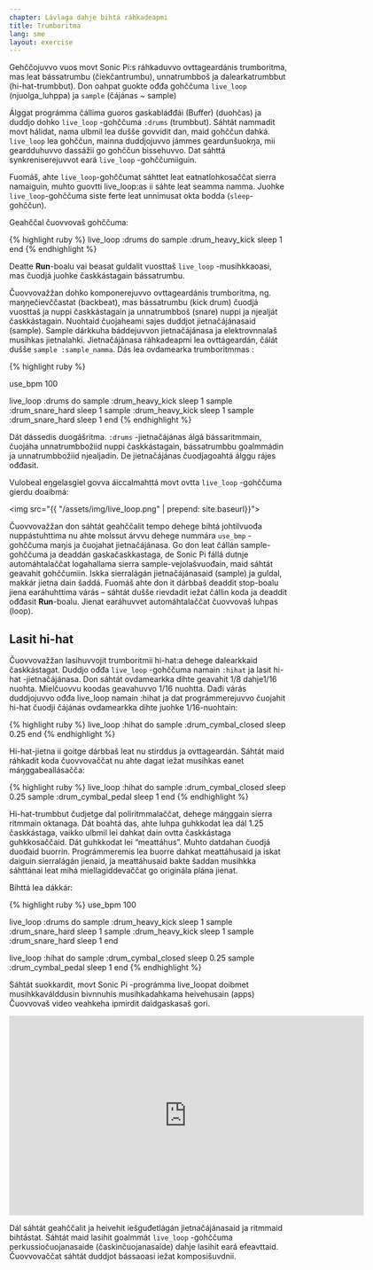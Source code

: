 ```yaml
---
chapter: Lávlaga dahje bihtá ráhkadeapmi
title: Trumboritma
lang: sme
layout: exercise
---
```


Gehččojuvvo vuos movt Sonic Pi:s ráhkaduvvo ovttageardánis trumboritma, mas leat bássatrumbu (čiekčantrumbu), unnatrumbboš ja dalearkatrumbbut (hi-hat-trumbbut). Don oahpat guokte ođđa gohččuma `live_loop` (njuolga_luhppa) ja `sample` (čájánas ~ sample)

Álggat prográmma čállima guoros gaskabláđđái (Buffer) (duohčas) ja duddjo dohko `live_loop` -gohččuma `:drums` (trumbbut). Sáhtát nammadit movt hálidat, nama ulbmil lea dušše govvidit dan, maid gohččun dahká. `live_loop` lea gohččun, mainna duddjojuvvo jámmes geardunšuokŋa, mii geardduhuvvo dassážii go gohččun bissehuvvo. Dat sáhttá synkreniserejuvvot eará `live_loop` -gohččumiiguin. 

Fuomáš, ahte `live_loop`-gohččumat sáhttet leat eatnatlohkosaččat sierra namaiguin, muhto guovtti live_loop:as ii sáhte leat seamma namma. Juohke `live_loop`-gohččuma siste ferte leat unnimusat okta bodda (`sleep`-gohččun).


Geahččal čuovvovaš gohččuma:


{% highlight ruby %}
live_loop :drums do
  sample :drum_heavy_kick
  sleep 1
end
{% endhighlight %}

Deatte **Run**-boalu vai beasat guldalit vuosttaš `live_loop` -musihkkaoasi, mas čuodjá juohke časkkástagain bássatrumbu.

Čuovvovažžan dohko komponerejuvvo ovttageardánis trumboritma, ng. maŋŋečievččastat (backbeat), mas bássatrumbu (kick drum) čuodjá vuosttaš ja nuppi časkkástagain ja unnatrumbboš (snare) nuppi ja njealját časkkástagain. Nuohtaid čuojaheami sajes duddjot jietnačájánasaid (sample). Sample dárkkuha báddejuvvon jietnačájánasa ja elektrovnnalaš musihkas jietnalahki. Jietnačájánasa ráhkadeapmi lea ovttágeardán, čálát dušše `sample :sample_namma`. Dás lea ovdamearka trumboritmmas :

{% highlight ruby %}

use_bpm 100

live_loop :drums do
  sample :drum_heavy_kick
  sleep 1
  sample :drum_snare_hard
  sleep 1
  sample :drum_heavy_kick
  sleep 1
  sample :drum_snare_hard
  sleep 1
end
{% endhighlight %}

Dát dássedis duogášritma. `:drums` -jietnačájánas álgá bássaritmmain, čuojáha unnatrumbbožiid nuppi časkkástagain, bássatrumbbu goalmmádin ja unnatrumbbožiid njealjadin. De jietnačájánas čuodjagoahtá álggu rájes ođđasit.

Vulobeal eŋgelasgiel govva áiccalmahttá movt ovtta `live_loop` -gohččuma gierdu doaibmá:

<img src="{{ "/assets/img/live_loop.png" | prepend: site.baseurl}}">

Čuovvovažžan don sáhtát geahččalit tempo dehege bihtá johtilvuođa nuppástuhttima nu ahte molssut árvvu dehege nummára `use_bmp` -gohččuma maŋis ja čuojahat jietnačájánasa. Go don leat čállán sample-gohččuma ja deaddán gaskačaskkastaga, de Sonic Pi fállá dutnje automáhtalaččat logahallama sierra sample-vejolašvuođain, maid sáhtát geavahit gohččumiin. Iskka sierralágán jietnačájánasaid (sample) ja guldal, makkár jietna dain šaddá. Fuomáš ahte don it dárbbaš deaddit stop-boalu jiena earáhuhttima várás – sáhtát dušše rievdadit iežat čállin koda ja deaddit ođđasit **Run**-boalu. Jienat earáhuvvet automáhtalaččat čuovvovaš luhpas (loop).

## Lasit hi-hat 

Čuovvovažžan lasihuvvojit trumboritmii hi-hat:a dehege dalearkkaid časkkástagat. Duddjo ođđa `live_loop` -gohččuma namain `:hihat` ja lasit hi-hat -jietnačájánasa. Don sáhtát ovdamearkka dihte geavahit 1/8 dahje1/16 nuohta. Mielčuovvu koodas geavahuvvo 1/16 nuohtta. Dađi várás duddjojuvvo ođđa live_loop namain :hihat ja dat prográmmerejuvvo čuojahit hi-hat čuodji čájánas ovdamearkka dihte juohke 1/16-nuohtain:

{% highlight ruby %}
live_loop :hihat do
  sample :drum_cymbal_closed
  sleep 0.25
end
{% endhighlight %}

Hi-hat-jietna ii goitge dárbbaš leat nu stirddus ja ovttageardán. Sáhtát maid ráhkadit koda čuovvovaččat nu ahte dagat iežat musihkas eanet máŋggabeallásačča:

{% highlight ruby %}
live_loop :hihat do
  sample :drum_cymbal_closed
  sleep 0.25
  sample :drum_cymbal_pedal
  sleep 1
end
{% endhighlight %}

Hi-hat-trumbbut čudjetge dal poliritmmalaččat, dehege máŋggain sierra ritmmain oktanaga. Dát boahtá das, ahte luhpa guhkkodat lea dál 1.25 časkkástaga, vaikko ulbmil lei dahkat dain ovtta časkkástaga guhkkosaččaid. Dát guhkkodat lei “meattáhus”. Muhto datdahan čuodjá duođaid buorrin. Prográmmeremis lea buorre dahkat meattáhusaid ja iskat daiguin sierralágán jienaid, ja meattáhusaid bakte šaddan musihkka sáhttánai leat mihá miellagiddevaččat go originála plána jienat. 

Bihttá lea dákkár:

{% highlight ruby %}
use_bpm 100

live_loop :drums do
  sample :drum_heavy_kick
  sleep 1
  sample :drum_snare_hard
  sleep 1
  sample :drum_heavy_kick
  sleep 1
  sample :drum_snare_hard
  sleep 1
end

live_loop :hihat do
  sample :drum_cymbal_closed
  sleep 0.25
  sample :drum_cymbal_pedal
  sleep 1
end
{% endhighlight %}

Sáhtát suokkardit, movt Sonic Pi -prográmma live_loopat doibmet musihkkaválddusin bivnnuhis musihkadahkama heivehusain (apps) Čuovvovaš video veahkeha ipmirdit daidgaskasaš gori.

<iframe width="640" height="360" src="https://www.youtube.com/embed/iFMNOb33_KM?rel=0&amp;controls=0&amp;showinfo=0" frameborder="0" allowfullscreen></iframe>

Dál sáhtát geahččalit ja heivehit iešguđetlágán jietnačájánasaid  ja ritmmaid bihtástat. Sáhtát maid lasihit goalmmát `live_loop` -gohččuma perkussiočuojanasaide (časkinčuojanasaide) dahje lasihit eará efeavttaid. Čuovvovaččat sáhtát duddjot bássaoasi iežat komposišuvdnii.
